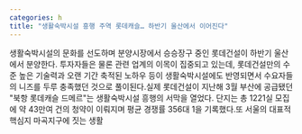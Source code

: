 ```yaml
---
categories: h
title: "생활숙박시설 흥행 주역 롯데캐슬… 하반기 울산에서 이어진다"
---
```

생활숙박시설의 문화를 선도하며 분양시장에서 승승장구 중인 롯데건설이 하반기 울산에서 분양한다. 투자자들은 물론 관련 업계의 이목이 집중되고 있는데, 롯데건설만의 수준 높은 기술력과 오랜 기간 축적된 노하우 등이 생활숙박시설에도 반영되면서 수요자들의 니즈를 두루 충족했던 것으로 풀이된다.실제 롯데건설이 지난해 3월 부산에 공급됐던 "북항 롯데캐슬 드메르"는 생활숙박시설 흥행의 서막을 열었다. 단지는 총 1221실 모집에 약 43만여 건의 청약이 이뤄지며 평균 경쟁률 356대 1을 기록했다.또 서울의 대표적 핵심지 마곡지구에 짓는 생활